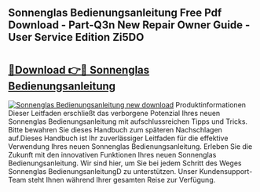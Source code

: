 ## Sonnenglas Bedienungsanleitung Free Pdf Download - Part-Q3n New Repair Owner Guide - User Service Edition Zi5DO

# <h2><a href="http://df313x.blite.top/?on=Sonnenglas+Bedienungsanleitung">🔗Download 👉🔴 Sonnenglas Bedienungsanleitung</a></h2>

[![Sonnenglas Bedienungsanleitung new download](https://i.imgur.com/lujVjoI.png)](http://df313x.blite.top/?on=Sonnenglas+Bedienungsanleitung)
Produktinformationen Dieser Leitfaden erschließt das verborgene Potenzial Ihres neuen Sonnenglas Bedienungsanleitung mit aufschlussreichen Tipps und Tricks. Bitte bewahren Sie dieses Handbuch zum späteren Nachschlagen auf.Dieses Handbuch ist Ihr zuverlässiger Leitfaden für die effektive Verwendung Ihres neuen Sonnenglas Bedienungsanleitung. Erleben Sie die Zukunft mit den innovativen Funktionen Ihres neuen Sonnenglas Bedienungsanleitung. Wir sind hier, um Sie bei jedem Schritt des Weges Sonnenglas BedienungsanleitungD zu unterstützen. Unser Kundensupport-Team steht Ihnen während Ihrer gesamten Reise zur Verfügung.
